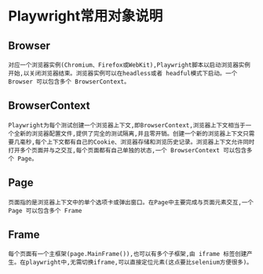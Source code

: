 # Playwright常用对象说明

## Browser
    对应一个浏览器实例(Chromium、Firefox或WebKit),Playwright脚本以启动浏览器实例开始,以关闭浏览器结束。浏览器实例可以在headless或者 headful模式下启动。一个 Browser 可以包含多个 BrowserContext。

## BrowserContext
    Playwright为每个测试创建一个浏览器上下文,即BrowserContext,浏览器上下文相当于一个全新的浏览器配置文件,提供了完全的测试隔离,并且零开销。创建一个新的浏览器上下文只需要几毫秒,每个上下文都有自己的Cookie、浏览器存储和浏览历史记录。浏览器上下文允许同时打开多个页面并与之交互,每个页面都有自己单独的状态,一个 BrowserContext 可以包含多个 Page。

## Page
    页面指的是浏览器上下文中的单个选项卡或弹出窗口。在Page中主要完成与页面元素交互,一个 Page 可以包含多个 Frame

## Frame
    每个页面有一个主框架(page.MainFrame()),也可以有多个子框架,由 iframe 标签创建产生。在playwright中,无需切换iframe,可以直接定位元素(这点要比selenium方便很多)。
